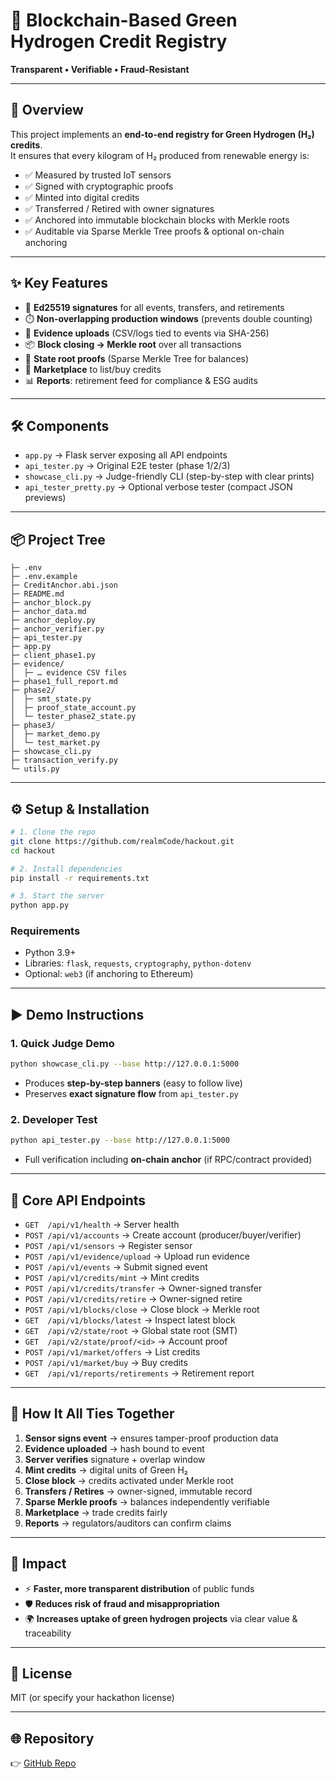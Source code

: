 # 🌱 Blockchain-Based Green Hydrogen Credit Registry  
**Transparent • Verifiable • Fraud-Resistant**

---

## 🚀 Overview
This project implements an **end-to-end registry for Green Hydrogen (H₂) credits**.  
It ensures that every kilogram of H₂ produced from renewable energy is:

- ✅ Measured by trusted IoT sensors  
- ✅ Signed with cryptographic proofs  
- ✅ Minted into digital credits  
- ✅ Transferred / Retired with owner signatures  
- ✅ Anchored into immutable blockchain blocks with Merkle roots  
- ✅ Auditable via Sparse Merkle Tree proofs & optional on-chain anchoring  

---

## ✨ Key Features
- 🔑 **Ed25519 signatures** for all events, transfers, and retirements  
- ⏱️ **Non-overlapping production windows** (prevents double counting)  
- 📎 **Evidence uploads** (CSV/logs tied to events via SHA-256)  
- 📦 **Block closing → Merkle root** over all transactions  
- 🌳 **State root proofs** (Sparse Merkle Tree for balances)  
- 🛒 **Marketplace** to list/buy credits  
- 📊 **Reports**: retirement feed for compliance & ESG audits  

---

## 🛠️ Components
- `app.py` → Flask server exposing all API endpoints  
- `api_tester.py` → Original E2E tester (phase 1/2/3)  
- `showcase_cli.py` → Judge-friendly CLI (step-by-step with clear prints)  
- `api_tester_pretty.py` → Optional verbose tester (compact JSON previews)  

---

## 📦 Project Tree
```
├─ .env
├─ .env.example
├─ CreditAnchor.abi.json
├─ README.md
├─ anchor_block.py
├─ anchor_data.md
├─ anchor_deploy.py
├─ anchor_verifier.py
├─ api_tester.py
├─ app.py
├─ client_phase1.py
├─ evidence/
│  ├─ … evidence CSV files
├─ phase1_full_report.md
├─ phase2/
│  ├─ smt_state.py
│  ├─ proof_state_account.py
│  └─ tester_phase2_state.py
├─ phase3/
│  ├─ market_demo.py
│  └─ test_market.py
├─ showcase_cli.py
├─ transaction_verify.py
└─ utils.py
```

---

## ⚙️ Setup & Installation
```bash
# 1. Clone the repo
git clone https://github.com/realmCode/hackout.git
cd hackout

# 2. Install dependencies
pip install -r requirements.txt

# 3. Start the server
python app.py
```

### Requirements
- Python 3.9+  
- Libraries: `flask`, `requests`, `cryptography`, `python-dotenv`  
- Optional: `web3` (if anchoring to Ethereum)  

---

## ▶️ Demo Instructions

### 1. Quick Judge Demo
```bash
python showcase_cli.py --base http://127.0.0.1:5000
```
- Produces **step-by-step banners** (easy to follow live)  
- Preserves **exact signature flow** from `api_tester.py`  

### 2. Developer Test
```bash
python api_tester.py --base http://127.0.0.1:5000
```
- Full verification including **on-chain anchor** (if RPC/contract provided)

---

## 🔑 Core API Endpoints
- `GET  /api/v1/health` → Server health  
- `POST /api/v1/accounts` → Create account (producer/buyer/verifier)  
- `POST /api/v1/sensors` → Register sensor  
- `POST /api/v1/evidence/upload` → Upload run evidence  
- `POST /api/v1/events` → Submit signed event  
- `POST /api/v1/credits/mint` → Mint credits  
- `POST /api/v1/credits/transfer` → Owner-signed transfer  
- `POST /api/v1/credits/retire` → Owner-signed retire  
- `POST /api/v1/blocks/close` → Close block → Merkle root  
- `GET  /api/v1/blocks/latest` → Inspect latest block  
- `GET  /api/v2/state/root` → Global state root (SMT)  
- `GET  /api/v2/state/proof/<id>` → Account proof  
- `POST /api/v1/market/offers` → List credits  
- `POST /api/v1/market/buy` → Buy credits  
- `GET  /api/v1/reports/retirements` → Retirement report  

---

## 🧩 How It All Ties Together
1. **Sensor signs event** → ensures tamper-proof production data  
2. **Evidence uploaded** → hash bound to event  
3. **Server verifies** signature + overlap window  
4. **Mint credits** → digital units of Green H₂  
5. **Close block** → credits activated under Merkle root  
6. **Transfers / Retires** → owner-signed, immutable record  
7. **Sparse Merkle proofs** → balances independently verifiable  
8. **Marketplace** → trade credits fairly  
9. **Reports** → regulators/auditors can confirm claims  

---

## 🎯 Impact
- ⚡ **Faster, more transparent distribution** of public funds  
- 🛡️ **Reduces risk of fraud and misappropriation**  
- 🌍 **Increases uptake of green hydrogen projects** via clear value & traceability  

---

## 📖 License
MIT (or specify your hackathon license)

---

## 🌐 Repository
👉 [GitHub Repo](https://github.com/realmCode/hackout)
